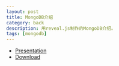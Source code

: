 ```yaml
---
layout: post
title: MongoDB介绍
category: back
description: 用reveal.js制作的MongoDB介绍。
tags: [mongodb]
---
```


- <a href="http://cherryleer.com/mongodb-introduction">Presentation</a>
- <a href="http://pan.baidu.com/s/1gdGgnpL">Download</a>